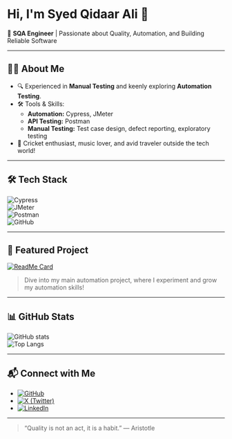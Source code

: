 # Hi, I'm Syed Qidaar Ali 👋

🚀 **SQA Engineer** | Passionate about Quality, Automation, and Building Reliable Software

---

## 👨‍💻 About Me

- 🔍 Experienced in **Manual Testing** and keenly exploring **Automation Testing**.
- 🛠️ Tools & Skills: 
    - **Automation:** Cypress, JMeter  
    - **API Testing:** Postman  
    - **Manual Testing:** Test case design, defect reporting, exploratory testing
- 🏏 Cricket enthusiast, music lover, and avid traveler outside the tech world!

---

## 🛠️ Tech Stack

![Cypress](https://img.shields.io/badge/-Cypress-17202C?style=flat-square&logo=cypress)  
![JMeter](https://img.shields.io/badge/-JMeter-D22128?style=flat-square&logo=apache-jmeter&logoColor=white)  
![Postman](https://img.shields.io/badge/-Postman-FF6C37?style=flat-square&logo=postman&logoColor=white)  
![GitHub](https://img.shields.io/badge/-GitHub-181717?style=flat-square&logo=github)  

---

## 🚩 Featured Project

[![ReadMe Card](https://github-readme-stats.vercel.app/api/pin/?username=qidaarshah&repo=dojo-automation&theme=radical)](https://github.com/qidaarshah/dojo-automation)

> Dive into my main automation project, where I experiment and grow my automation skills!

---

## 📊 GitHub Stats

![GitHub stats](https://github-readme-stats.vercel.app/api?username=qidaarshah&show_icons=true&theme=radical)  
![Top Langs](https://github-readme-stats.vercel.app/api/top-langs/?username=qidaarshah&layout=compact&theme=radical)

---

## 📬 Connect with Me

- [![GitHub](https://img.shields.io/badge/-qidaarshah-black?style=flat-square&logo=github)](https://github.com/qidaarshah)  
- [![X (Twitter)](https://img.shields.io/badge/-@daraasays-1DA1F2?style=flat-square&logo=twitter)](https://x.com/daraasays)  
- [![LinkedIn](https://img.shields.io/badge/-Syed%20Qidaar%20Shah-blue?style=flat-square&logo=linkedin)](https://www.linkedin.com/in/syedqidaar/)  

---

> “Quality is not an act, it is a habit.” — Aristotle
